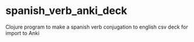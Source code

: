 # spanish_verb_anki_deck
Clojure program to make a spanish verb conjugation to english csv deck for import to Anki
